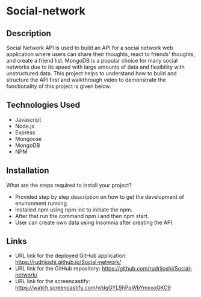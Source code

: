 # Social-network 

## Description

Social Network API is used to build an API for a social network web application where users can share their thoughts, react to friends' thoughts, and create a friend list. MongoDB is a popular choice for many social networks due to its speed with large amounts of data and flexibility with unstructured data. This project helps to understand how to build and structure the API first and walkthrough video to demonstrate the functionality of this project is given below.

## Technologies Used

- Javascript
- Node.js
- Express
- Mongoose
- MongoDB
- NPM


## Installation

What are the steps required to install your project?

- Provided step by step description on how to get the development of environment running.
- Installed npm using npm init to initiate the npm.
- After that run the command npm i and then npm start.
- User can create own data using Insomnia after creating the API.

## Links

- URL link for the deployed GitHub application: https://rudrijoshi.github.io/Social-network/
- URL link for the GitHub repository: https://github.com/rudrijoshi/Social-network/
- URL link for the screencastify: https://watch.screencastify.com/v/dgGYL9hPqWbYmxxoGKC9

